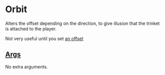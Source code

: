 # Orbit

Alters the offset depending on the direction, to give illusion that the trinket is attached to the player.

Not very useful until you set [an offset](3-Motion.md)

## [Args](~/api/TrinketTinker.Models.MotionArgs.OrbitArgs.yml)

No extra arguments.
